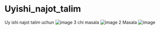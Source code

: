 # Uyishi_najot_talim
Uy ishi najot talim uchun
![image](https://github.com/user-attachments/assets/bcc3cddc-fcf2-4441-a8e2-b4ea629a75d1)
3 chi masala
![image](https://github.com/user-attachments/assets/4fc84d69-4106-4399-b8e5-30a5f8baef53)
2 Masala 
![image](https://github.com/user-attachments/assets/94329585-3c82-4e23-aaf0-1e480178b6e8)
